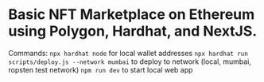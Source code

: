 # Basic NFT Marketplace on Ethereum using Polygon, Hardhat, and NextJS.

Commands:
`npx hardhat node` for local wallet addresses
`npx hardhat run scripts/deploy.js --network mumbai` to deploy to network (local, mumbai, ropsten test network)
`npm run dev` to start local web app
